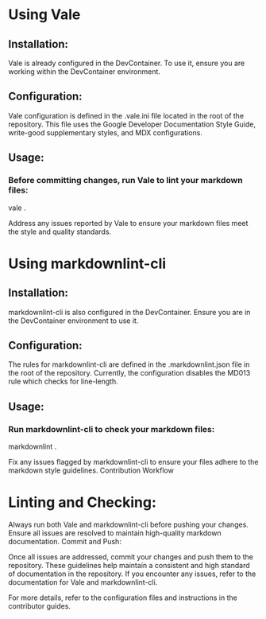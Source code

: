 # Using Vale
## Installation:

Vale is already configured in the DevContainer. To use it, ensure you are working within the DevContainer environment.
## Configuration:

Vale configuration is defined in the .vale.ini file located in the root of the repository. This file uses the Google Developer Documentation Style Guide, write-good supplementary styles, and MDX configurations.
## Usage:

### Before committing changes, run Vale to lint your markdown files:
vale .

Address any issues reported by Vale to ensure your markdown files meet the style and quality standards.
# Using markdownlint-cli
## Installation:

markdownlint-cli is also configured in the DevContainer. Ensure you are in the DevContainer environment to use it.
## Configuration:

The rules for markdownlint-cli are defined in the .markdownlint.json file in the root of the repository. Currently, the configuration disables the MD013 rule which checks for line-length.
## Usage:

### Run markdownlint-cli to check your markdown files:
markdownlint .

Fix any issues flagged by markdownlint-cli to ensure your files adhere to the markdown style guidelines.
Contribution Workflow
# Linting and Checking:

Always run both Vale and markdownlint-cli before pushing your changes.
Ensure all issues are resolved to maintain high-quality markdown documentation.
Commit and Push:

Once all issues are addressed, commit your changes and push them to the repository.
These guidelines help maintain a consistent and high standard of documentation in the repository. If you encounter any issues, refer to the documentation for Vale and markdownlint-cli.

For more details, refer to the configuration files and instructions in the contributor guides.
